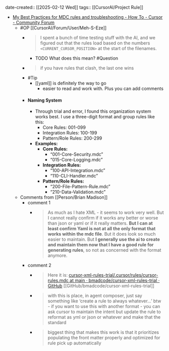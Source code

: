 date-created:: [[2025-02-12 Wed]]
tags:: [[CursorAI/Project Rule]]

- [My Best Practices for MDC rules and troubleshooting - How To - Cursor - Community Forum](https://forum.cursor.com/t/my-best-practices-for-mdc-rules-and-troubleshooting/50526)
	- #OP [[CursorAI/Forum/User/Meh-S-Eze]]
		- > I spent a bunch of time testing stuff with the AI, and we figured out that the rules load based on the numbers `<CURRENT_CURSOR_POSITION>` at the start of the filenames.
			- TODO What does this mean? #Question
		- > if you have rules that clash, the last one wins
		- #Tip
			- [[yaml]] is definitely the way to go
				- easier to read and work with. Plus you can add comments
		- #### Naming System
			- Through trial and error, I found this organization system works best.
			  I use a three-digit format and group rules like this:
				- Core Rules: 001-099
				- Integration Rules: 100-199
				- Pattern/Role Rules: 200-299
			- **Examples:**
				- **Core Rules:**
					- “001-Core-Security.mdc”
					- “015-Core-Logging.mdc”
				- **Integration Rules:**
					- “100-API-Integration.mdc”
					- “110-CLI-Handler.mdc”
				- **Pattern/Role Rules:**
					- “200-File-Pattern-Rule.mdc”
					- “210-Data-Validation.mdc”
	- Comments from [[Person/Brian Madison]]
		- comment 1
			- > As much as I hate XML - it seems to work very well. But I cannot really confirm if it works any better or worse than json or yaml or if it really matters. **But I can at least confirm Yaml is not at all the only format that works within the mdc file**. But it does look so much easier to maintain. But **I generally use the ai to create and maintain them now that I have a good rule for generating rules**, so not as concerned with the format anymore.
		- comment 2
			- > Here it is: [cursor-xml-rules-trial/.cursor/rules/cursor-rules.mdc at main · bmadcode/cursor-xml-rules-trial · GitHub](https://github.com/bmadcode/cursor-xml-rules-trial/blob/main/.cursor/rules/cursor-rules.mdc) [[GitHub/bmadcode/cursor-xml-rules-trial]]
			- > with this is place, in agent composer, just say something like ‘create a rule to always whatever…’
			  btw - if you want to use this with another format - you can ask cursor to maintain the intent but update the rule to reformat as yml or json or whatever and make that the standard
			- > biggest thing that makes this work is that it prioritizes populating the front matter properly and optimized for rule pick up automatically